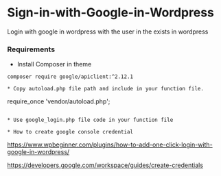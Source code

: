 # Sign-in-with-Google-in-Wordpress
Login with google in wordpress with the user in the exists in wordpress

### Requirements

* Install Composer in theme
```
composer require google/apiclient:^2.12.1 
```

```
* Copy autoload.php file path and include in your function file.
```
require_once 'vendor/autoload.php';
```

* Use google_login.php file code in your function file

* How to create google console credential
```
https://www.wpbeginner.com/plugins/how-to-add-one-click-login-with-google-in-wordpress/

https://developers.google.com/workspace/guides/create-credentials

```

